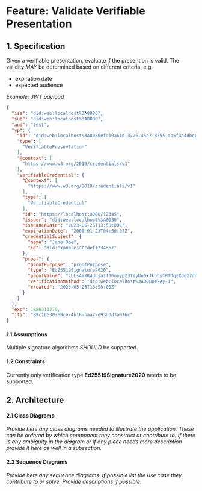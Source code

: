 # Feature: Validate Verifiable Presentation

## 1. Specification

Given a verifiable presentation, evaluate if the presention is valid.
The validity *MAY* be determined based on different criteria, e.g.
- expiration date
- expected audience

*Example: JWT payload*
```json
{
  "iss": "did:web:localhost%3A8080",
  "sub": "did:web:localhost%3A8080",
  "aud": "test",
  "vp": {
    "id": "did:web:localhost%3A8080#fd10a61d-3726-45e7-8355-db5f3a4dbe60",
    "type": [
      "VerifiablePresentation"
    ],
    "@context": [
      "https://www.w3.org/2018/credentials/v1"
    ],
    "verifiableCredential": {
      "@context": [
        "https://www.w3.org/2018/credentials/v1"
      ],
      "type": [
        "VerifiableCredential"
      ],
      "id": "https://localhost:8080/12345",
      "issuer": "did:web:localhost%3A8080",
      "issuanceDate": "2023-05-26T13:58:00Z",
      "expirationDate": "2000-01-23T04:56:07Z",
      "credentialSubject": {
        "name": "Jane Doe",
        "id": "did:example:abcdef1234567"
      },
      "proof": {
        "proofPurpose": "proofPurpose",
        "type": "Ed25519Signature2020",
        "proofValue": "zLLs4YXK4dhsaifJGmeyp23TsyUnGxJkobsT8fDgzXdq27dKFSgbXwvb857VyXRtBSLv2wBQbargrHJos93DreKT",
        "verificationMethod": "did:web:localhost%3A8080#key-1",
        "created": "2023-05-26T13:58:00Z"
      }
    }
  },
  "exp": 1686311279,
  "jti": "89c16630-69ca-4b18-baa7-e93d3d3a016c"
}
```

#### 1.1 Assumptions
Multiple signature algorithms *SHOULD* be supported.

#### 1.2 Constraints
Currently only verification type **Ed25519Signature2020** needs to be supported.

## 2. Architecture

#### 2.1 Class Diagrams
*Provide here any class diagrams needed to illustrate the application. These can be ordered by which component they construct or contribute to. If there is any ambiguity in the diagram or if any piece needs more description provide it here as well in a subsection.*

#### 2.2 Sequence Diagrams
*Provide here any sequence diagrams. If possible list the use case they contribute to or solve. Provide descriptions if possible.*
